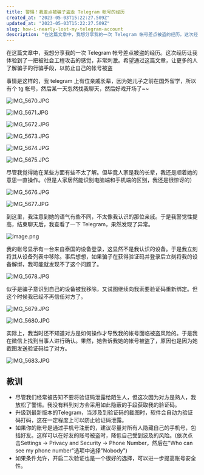 ```yaml
---
title: 警惕！我差点被骗子盗走 Telegram 帐号的经历
created_at: "2023-05-03T15:22:27.509Z"
updated_at: "2023-05-03T15:22:27.509Z"
slug: how-i-nearly-lost-my-telegram-account
description: "在这篇文章中，我想分享我的一次 Telegram 帐号差点被盗的经历。这次经历让我体验到了一把被社会工程攻击的感觉，非常刺激。希望通过这篇文章，让更多的人了解骗子的行骗手段，以防止自己的帐号被盗"
---
```


在这篇文章中，我想分享我的一次 Telegram 帐号差点被盗的经历。这次经历让我体验到了一把被社会工程攻击的感觉，非常刺激。希望通过这篇文章，让更多的人了解骗子的行骗手段，以防止自己的帐号被盗

事情是这样的，我 telegram 上有位亲戚长辈，因为她儿子之前在国外留学，所以有个 tg 帐号，然后某一天忽然找我聊天，然后好戏开场了~~

![IMG\_5670.JPG](./IMG_5670_1683124079206_0.JPG)

![IMG\_5671.JPG](./IMG_5671_1683124099034_0.JPG)

![IMG\_5672.JPG](./IMG_5672_1683124104993_0.JPG)

![IMG\_5673.JPG](./IMG_5673_1683124120596_0.JPG)

![IMG\_5674.JPG](./IMG_5674_1683124130195_0.JPG)

![IMG\_5675.JPG](./IMG_5675_1683124141806_0.JPG)

尽管我觉得她在某些方面有些不太了解。但毕竟人家是我的长辈，我还是顺着她的意思一直操作。（但是人家居然能识别电脑端和手机端的区别，我还是很惊讶的）

![IMG\_5676.JPG](./IMG_5676_1683124148507_0.JPG)

![IMG\_5677.JPG](./IMG_5677_1683124154448_0.JPG)

到这里，我注意到她的语气有些不同，不太像我认识的那位亲戚。于是我警觉性提高，结束聊天后，我查看了一下 Telegram，果然发现了异常。

![image.png](./image_1682434676948_0.png)

我的帐号显示有一台来自泰国的设备登录，这显然不是我认识的设备。于是我立刻将其从设备列表中移除。事后想想，如果骗子在获得验证码并登录后立刻将我的设备解绑，我可能就发现不了这个问题了。

![IMG\_5678.JPG](./IMG_5678_1683124163907_0.JPG)

似乎是骗子意识到自己的设备被我移除，又试图继续向我索要验证码重新绑定。但这个时候我已经不再信任对方了。

![IMG\_5679.JPG](./IMG_5679_1683124169381_0.JPG)

![IMG\_5680.JPG](./IMG_5680_1683124174190_0.JPG)

实际上，我当时还不知道对方是如何操作才导致我的帐号面临被盗风险的。于是我在微信上找到当事人进行确认。果然，她告诉我她的帐号被盗了，原因也是因为她截图发送验证码给了对方。

![IMG\_5683.JPG](./IMG_5683_1683124179836_0.JPG)

## 教训

*   尽管我们经常被告知不要将验证码泄露给陌生人，但这次因为对方是熟人，我放松了警惕。我没有料到对方会采用如此隐蔽的手段获取我的验证码。
*   升级到最新版本的Telegram，当涉及到验证码的截图时，软件会自动为验证码打码，这在一定程度上可以防止验证码泄露。
*   如果你的账号是通过手机号注册的，建议尽量对所有人隐藏自己的手机号，包括好友。这样可以在好友的账号被盗时，降低自己受到波及的风险。(依次点击Settings -> Privacy and Security -> Phone Number，然后在"Who can see my phone number"选项中选择"Nobody")
*   如果条件允许，开启二次验证也是一个很好的选择，可以进一步提高账号安全性。
